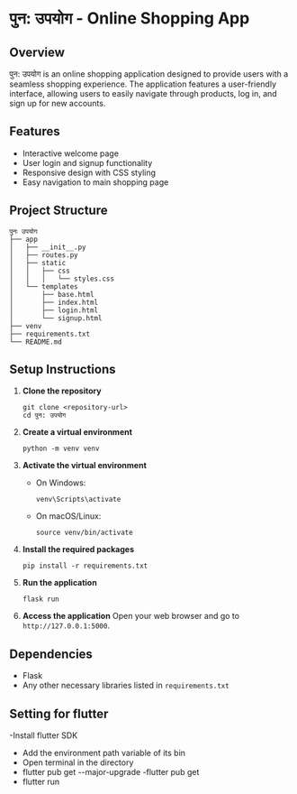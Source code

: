# पुन: उपयोग - Online Shopping App

## Overview
पुन: उपयोग is an online shopping application designed to provide users with a seamless shopping experience. The application features a user-friendly interface, allowing users to easily navigate through products, log in, and sign up for new accounts.

## Features
- Interactive welcome page
- User login and signup functionality
- Responsive design with CSS styling
- Easy navigation to main shopping page

## Project Structure
```
पुनः उपयोग
├── app
│   ├── __init__.py
│   ├── routes.py
│   ├── static
│   │   ├── css
│   │   │   └── styles.css
│   └── templates
│       ├── base.html
│       ├── index.html
│       ├── login.html
│       └── signup.html
├── venv
├── requirements.txt
└── README.md
```

## Setup Instructions

1. **Clone the repository**
   ```
   git clone <repository-url>
   cd पुन: उपयोग
   ```

2. **Create a virtual environment**
   ```
   python -m venv venv
   ```

3. **Activate the virtual environment**
   - On Windows:
     ```
     venv\Scripts\activate
     ```
   - On macOS/Linux:
     ```
     source venv/bin/activate
     ```

4. **Install the required packages**
   ```
   pip install -r requirements.txt
   ```

5. **Run the application**
   ```
   flask run
   ```

6. **Access the application**
   Open your web browser and go to `http://127.0.0.1:5000`.

## Dependencies
- Flask
- Any other necessary libraries listed in `requirements.txt`

## Setting  for flutter
-Install flutter SDK
- Add the environment path variable of its bin
- Open terminal in the directory
- flutter pub get --major-upgrade
-flutter pub get
- flutter run
